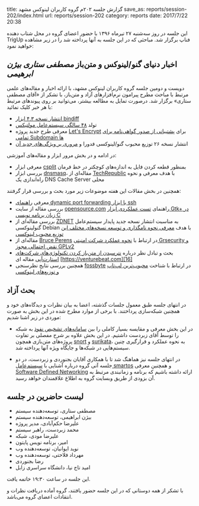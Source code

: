 title: گزارش جلسه ۲۰۲م گروه کاربران لینوکس مشهد
save_as: reports/session-202/index.html
url: reports/session-202
category: reports
date: 2017/7/22 20:38

این جلسه در روز سه‌شنبه ۲۷ تیرماه ۱۳۹۶ با حضور اعضای گروه در محل شتاب دهنده TrigUp فناپ برگزار شد. مباحثی که در این
جلسه به آنها پرداخته شد را در زیر مشاهده خواهید نمود:
<!--more-->

## اخبار دنیای گنو/لینوکس و متن‌باز *مصطفی ستاری* *بیژن ابرهیمی*
دویست و دومین جلسه گروه کاربران لینوکس مشهد، با ارائه‌ اخبار و مقاله‌های علمی مرتبط با مباحث مطرح پیرامون نرم‌افزارهای
آزاد و متن‌باز، با تشکر از «آقای مصطفی ستاری» برگزار شد. درصورت تمایل به مطالعه بیشتر، می‌توانید بر روی پیوند‌های مرتبط با هر خبر
کلیک نمائید:

* [انتشار نسخه ۴.۳ ابزار bindiff][1]
* تولد [۴۸ سالگی سیستم‌عامل مولتیکس][12]
* معرفی طرح جدید پروژه [Let's Encrypt][10] برای [پشتیبانی از صدور گواهی‌نامه برای تمامی Subdomain ها][11]
* انتشار نسخه ۲۶ توزیع محبوب گنو/لینوکسی فدورا و [مروری بر ویژگی‌های جدید آن][19]

در ادامه و در بخش مرور ابزار و مقاله‌های آموزشی:

* معرفی ابزار [csplit][5] بمنظور قطعه کردن فایل به اندازه‌های کوچکتر در خط فرمان
* بررسی ابزار [dnsmasq][8]، مقاله‌ای از [TechRepublic][9] با هدف معرفی و نحوه راه‌اندازی یک DNS Cache Server محلی

همچنین در بخش مقالات این هفته موضوعات زیر مورد بحث و بررسی قرار گرفتند:

* معرفی [راهنمای dynamic port forwarding با ابزار ssh][2]
* بررسی مقاله از سایت [opensource.com][4] راهنمای [تست عملکردی ابزار ‪Gtk+‬ در زبان برنامه نویسی C][3]
* بررسی مقاله‌ای از [ZDNET][6] به مناسبت انتشار نسخه جدید پایدار سیستم‌عامل گنولینوکسی Debian با هدف [معرفی نحوه نامگذاری و 
توسعه نسخه‌های مختلف این توزیع محبوب لینوکسی][7]
* مقاله‌ای از [Bruce Perens][13] در ارتباط با [نحوه عملکرد شرکت امنیتی Grsecurity و نقض احتمالی مجوز GPLv2][14]
* بحث و تبادل نظر درباره [نترسیدن از متن‌باز کردن تکنولوژی‌های شرکت‌های استارت‌آپی][15] مقاله ای [https://venturebeat.com][16]
* همچنین بررسی نتایج نظرسنجی [fossbyte][17] در ارتباط با شناخت [محبوب‌ترین لپ‌تاپ و توزیع‌های لینوکسی][18]

## بحث آزاد
در انتهای جلسه طبق معمول جلسات گذشته، اعضا به بیان نظرات و دیدگاه‌های خود و همچنین شبکه‌سازی پرداختند. با برخی از موارد
مطرح شده در این بخش به صورت موردی در زیر اشنا شدیم:

* در این بخش معرفی و مقایسه بسیار کاملی را بین [سامانه‌های تشخیص نفوذ][22] به شبکه را توسط آقای زبردست داشتیم. در این بخش علاوه بر شرح مفصلی بر
تفاوت پروژه‌های متن‌بازی همچون [snort][20] و [surikata][21]، به نحوه عملکرد و قرارگیری چنین سیستم‌هایی در شبکه‌ها و جایگاه ویژه آنها
پرداخته شد.

* در انتهای جلسه نیز هماهنگ شد تا با همکاری آقایان بجنوردی و زبردست، در دو جلسه آتی گروه درباره آشنایی با [سیستم‌عامل smartos][24] و همچنین
معرفی [Software Defined Networking][23] ارائه داشته باشیم که برنامه و زمانبندی مرتبط به آن بزودی از طریق وبسایت گروه به اطلاع
علاقمندان خواهد رسید.

## لیست حاضرین در جلسه
- مصطفی ستاری، توسعه‌دهنده سیستم
- بیژن ابراهیمی، توسعه‌دهنده سیستم
- علیرضا حکم‌آبادی، مدیر پروژه
- محمد زبردست، راهبر سیستم
- علیرضا مودی، شبکه
- امیر، برنامه نویس پایتون
- نوید ایوانیان، توسعه‌دهنده وب
- مهرداد فلاحتی، توسعه‌دهنده وب
- رضا بجنوردی
- امید تاج نیا، دانشگاه سراسری زابل

این جلسه در ساعت ۱۹:۳۰ خاتمه یافت.

با  تشکر از همه دوستانی که در این جلسه حضور یافتند، گروه آماده دریافت نظرات و انتقادات اعضای گروه می‌باشد.

[1]: https://www.zynamics.com/software.html
[2]: https://wesharethis.com/2017/07/15/dynamic-port-forwarding-mount-socks-server-ssh
[3]: https://opensource.com/article/17/7/functional-testing
[4]: http://opensource.com
[5]: https://www.howtoforge.com/linux-csplit-command
[6]: http://www.zdnet.com
[7]: http://www.zdnet.com/article/debian-gnulinux-jessie-is-out-stretch-is-in-buster-is-started
[8]: http://www.techrepublic.com
[9]: http://www.techrepublic.com/article/how-to-speed-up-dns-caching-on-your-linux-machines-with-dnsmasq
[10]: https://letsencrypt.org/
[11]: https://yro.slashdot.org/story/17/07/08/036251/the-effs-lets-encrypt-plans-wildcard-certificates-for-subdomains
[12]: https://tech.slashdot.org/story/17/07/09/0414245/48-year-old-multics-operating-system-resurrected
[13]: http://perens.com
[14]: https://linux.slashdot.org/story/17/07/09/188246/bruce-perens-warns-grsecurity-breaches-the-linux-kernels-gpl-license
[15]: https://venturebeat.com/2017/07/09/dont-be-scared-to-open-source-your-startups-technology/
[16]: https://venturebeat.com
[17]: https://fossbytes.com
[18]: https://fossbytes.com/linux-laptop-survey-reveals-the-most-popular-linux-machines/
[19]: https://fossbytes.com/fedora-26-released-features-download/
[20]: https://www.snort.org
[21]: https://suricata-ids.org
[22]: https://en.wikipedia.org/wiki/Intrusion_detection_system
[23]: https://en.wikipedia.org/wiki/SDN
[24]: https://wiki.smartos